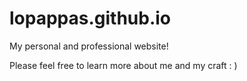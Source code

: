 # lopappas.github.io
My personal and professional website!

Please feel free to learn more about me and my craft : )
